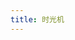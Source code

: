 ```yaml
---
title: 时光机
---
```


<body>
  <div id="lazy"></div>
  <div id="artitalk"></div>
  <script>
    const appID = 'Ikn1WpEQq7e9N6H3EhY9k43J-9Nh9j0Va',
          appKEY = '3SnOsnvmkYXBAT0WFNoLdEuR',
          username = 'Royce',
          severurl = 'https://shuo.royce2003.top',
          per = 10,
          lazy = 0;
  </script>
  <script src="https://cdn.staticfile.org/jquery/2.0.0/jquery.min.js"></script>
  <script src="/js/artitalk.js"></script>
</body>
